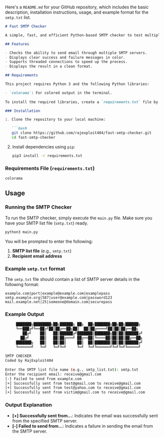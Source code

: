 Here's a `README.md` for your GitHub repository, which includes the basic description, installation instructions, usage, and example format for the `smtp.txt` list.

```markdown
# Fast SMTP Checker

A simple, fast, and efficient Python-based SMTP checker to test multiple SMTP servers for connectivity and functionality. Coded by **RajExploit404**.

## Features

- Checks the ability to send email through multiple SMTP servers.
- Displays clear success and failure messages in color.
- Supports threaded connections to speed up the process.
- Displays the result in a clean format.

## Requirements

This project requires Python 3 and the following Python libraries:

- `colorama`: For colored output in the terminal.
  
To install the required libraries, create a `requirements.txt` file by following the instructions below.

### Installation

1. Clone the repository to your local machine:

   ```bash
   git clone https://github.com/rajexploit404/fast-smtp-checker.git
   cd fast-smtp-checker
   ```

2. Install dependencies using `pip`:

   ```bash
   pip3 install -r requirements.txt
   ```

### Requirements File (`requirements.txt`)

```
colorama
```

## Usage

### Running the SMTP Checker

To run the SMTP checker, simply execute the `main.py` file. Make sure you have your SMTP list file (`smtp.txt`) ready.

```bash
python3 main.py
```

You will be prompted to enter the following:

1. **SMTP list file** (e.g., `smtp.txt`)
2. **Recipient email address**

### Example `smtp.txt` format

The `smtp.txt` file should contain a list of SMTP server details in the following format:

```
example.com|port|example@example.com|examplepass
smtp.example.org|587|user@example.com|password123
mail.example.net|25|someone@domain.com|securepass
```

### Example Output

```bash
     ███████╗████████╗██╗██████╗ ██╗  ██╗███████╗██╗██╗██████╗                                                                                                         
     ╚══███╔╝╚══██╔╝██║██╔══██╗██║  ██║██╔════╝██║██║██╔══██╗                                                                                                          
        ██╔╝    ██║   ██║██████╔╝███████║███████╗██║██║██████╔╝                                                                                                        
       ██╔╝     ██║   ██║██╔═══╝ ██╔══██║╚════██║██║██║██╔══██╗                                                                                                        
     ███████╗   ██║   ██║██║     ██║  ██║███████║██║██║██████╔╝                                                                                                        
     ╚══════╝   ╚═╝   ╚═╝╚═╝     ╚═╝  ╚═╝╚══════╝╚═╝╚═╝╚═════╝                                                                                                         
                                                                                                                                                                       
SMTP CHECKER
Coded by RajExploit404
                                                                                                                                                                       
Enter the SMTP list file name (e.g., smtp_list.txt): smtp.txt
Enter the recipient email: receive@gmail.com
[-] Failed to send from example.com
[+] Successfully sent from test@gmail.com to receive@gmail.com
[+] Successfully sent from test@yahoo.com to receive@gmail.com
[+] Successfully sent from victim@gmail.com to receive@gmail.com
```

### Output Explanation

- **[+] Successfully sent from...**: Indicates the email was successfully sent from the specified SMTP server.
- **[-] Failed to send from...**: Indicates a failure in sending the email from the SMTP server.




